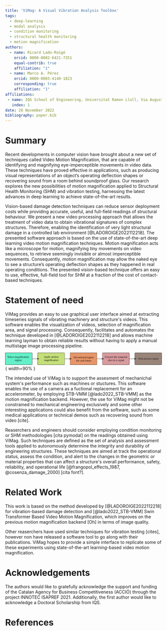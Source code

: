 ```yaml
---
title: 'ViMag: A Visual Vibration Analysis Toolbox'
tags:
  - deep-learning
  - modal analysis
  - condition monitoring
  - structural health monitoring
  - motion magnification
authors:
  - name: Ricard Lado-Roigé
    orcid: 0000-0002-6421-7351
    equal-contrib: true
    affiliation: "1"
  - name: Marco A. Pérez
    orcid: 0000-0003-4140-1823
    corresponding: true
    affiliation: "1"
affiliations:
 - name: IQS School of Engineering, Universitat Ramon Llull, Via Augusta 390, 08017 Barcelona, Spain
   index: 1
date: 28 November 2022
bibliography: paper.bib
---
```


# Summary

Recent developments in computer vision have brought about a new set of techniques called Video Motion Magnification, that are capable of identifying and magnifying eye-imperceptible movements in video data. These techniques have proved effective in applications, such as producing visual representations of an object’s operating deflection shapes or recovering sound from a room behind soundproof glass. Our research explores the new possibilities of motion magnification applied to Structural Health Monitoring (SHM) and vibration testing, harnessing the latest advances in deep learning to achieve state-of-the-art results.

Vision-based damage detection techniques can reduce sensor deployment costs while providing accurate, useful, and full-field readings of structural behaviour. We present a new video processing approach that allows the treatment of video data to obtain vibrational signatures of complex structures. Therefore, enabling the identification of very light structural damage in a controlled lab environment [@LADOROIGE2022112218]. The presented software approach is based on the use of state-of-the-art deep learning video motion magnification techniques. Motion magnification acts like a microscope for motion, magnifying tiny movements on video sequences, to retrieve seemingly invisible or almost imperceptible movements. Consequently, motion magnification may allow the naked eye to see a structure’s operating deflection shapes as they happened in real operating conditions. The presented vision-based technique offers an easy to use, effective, full-field tool for SHM at a fraction of the cost of contact-based techniques.


# Statement of need

ViMag provides an easy to use graphical user interface aimed at extracting timeseries signals of vibrating machinery and structure's videos. This software enables the visualization of videos, selection of magnification area, and signal processing. Consequently, facilitates and automates the technique developed in [@LADOROIGE2022112218] and allows machine learning layman to obtain reliable results without having to apply a manual multistage image processing pipeline.

![Video sequence to signal process using motion magnification](pipeline_chart.png){ width=90% }

The intended use of ViMag is to support the assesment of mechanichal system's performance such as machines or stuctures. This software enables the use of a camera as a fuctional replacement for an accelerometer, by employing STB-VMM [@lado2022_STB-VMM] as the motion magnification backend. However, the use for ViMag might not be constrained to mechanical engineering exclusively and some other interesting applications could also benefit from the software, such as some medical applications or technical demos such as recovering sound from video [cite].

Reaserchers and engineers should consider employing condition monitoring or SHM methodologies [cita pymodal] on the readings obtained using ViMag. Such techniques are defined as the set of analysis and assessment tools applied to autonomously determine the integrity and durability of engineering structures. These techniques are aimed at track the operational status, assess the condition, and alert to the changes in the geometric or material properties that can affect a structure's overall performance, safety, reliability, and operational life [@frangopol_effects_1987, @cosenza_damage_2000] [cita font?].


# Related Work

This work is based on the method developed by [@LADOROIGE2022112218] for vibration-based damage detection and [@lado2022_STB-VMM] Swin Transformer Based Video Motion Magnification, which improves on the previous motion magnification backend [Oh] in terms of image quality.

Other reaserchers have used similar techniques for vibration testing [cites], however non have released a software tool to go along with their publications. ViMag hopes to provide a simple interface to replicate some of these experiments using state-of-the-art learning-based video motion magnification.


# Acknowledgements

The authors would like to gratefully acknowledge the support and funding of the Catalan Agency for Business
Competitiveness (ACCIÓ) through the project INNOTEC ISAPREF 2021. Additionally, the first author would like to
acknowledge a Doctoral Scholarship from IQS.


# References